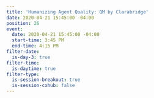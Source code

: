 ```yaml
---
title: 'Humanizing Agent Quality: QM by Clarabridge'
date: 2020-04-21 15:45:00 -04:00
position: 26
event:
  date: 2020-04-21 15:45:00 -04:00
  start-time: 3:45 PM
  end-time: 4:15 PM
filter-date:
  is-day-3: true
filter-time:
  is-daytime: true
filter-type:
  is-session-breakout: true
  is-session-cxhub: false
---
```


